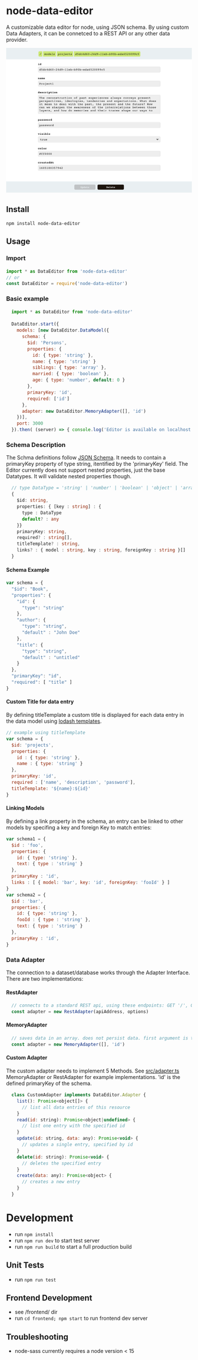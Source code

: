 # node-data-editor
A customizable data editor for node, using JSON schema. By using custom Data Adapters, it can be connetced to a REST API or any other data provider.

![interface](docs/interface.png)

## Install
```
npm install node-data-editor
```

## Usage

### Import

```javascript
import * as DataEditor from 'node-data-editor'
// or
const DataEditor = require('node-data-editor')
```

### Basic example

```javascript
  import * as DataEditor from 'node-data-editor'

  DataEditor.start({
    models: [new DataEditor.DataModel({
      schema: {
        $id: 'Persons',
        properties: {
          id: { type: 'string' },
          name: { type: 'string' }
          siblings: { type: 'array' },
          married: { type: 'boolean' },
          age: { type: 'number', default: 0 }
        },
        primaryKey: 'id',
        required: ['id']
      },
      adapter: new DataEditor.MemoryAdapter([], 'id')
    })],
    port: 3000
  }).then( (server) => { console.log('Editor is available on localhost:3000')})
```

### Schema Description
The Schma definitions follow [JSON Schema](https://json-schema.org/). It needs to contain a primaryKey property of type string, itentified by the 'primaryKey' field. The Editor currently does not support nested properties, just the base Datatypes. It will validate nested properties though.

```typescript
  // type DataType = 'string' | 'number' | 'boolean' | 'object' | 'array' | 'null'
  {
    $id: string,
    properties: { [key : string] : {
      type : DataType
      default? : any
    }}
    primaryKey: string,
    required? : string[],
    titleTemplate? : string,
    links? : { model : string, key : string, foreignKey : string }[]
  }
```


#### Schema Example

```javascript
var schema = {
  "$id": "Book",
  "properties": {
    "id": {
      "type": "string"
    },
    "author": {
      "type": "string",
      "default" : "John Doe"
    },
    "title": {
      "type": "string",
      "default" : "untitled"
    }
  },
  "primaryKey": "id",
  "required": [ "title" ]
}
```
#### Custom Title for data entry
By defining titleTemplate a custom title is displayed for each data entry in the data model using [lodash templates](https://lodash.com/docs/4.17.15#template).

```javascript
// example using titleTemplate
var schema = {
  $id: 'projects',
  properties: {
    id : { type: 'string' },
    name : { type: 'string' }
  },
  primaryKey: 'id',
  required : ['name', 'description', 'password'],
  titleTemplate: '${name}:${id}'
}
```

#### Linking Models
By defining a link property in the schema, an entry can be linked to other models by specifing a key and foreign Key to match entries:

```javascript
var schema1 = {
  $id : 'foo',
  properties: {
    id: { type: 'string' },
    text: { type : 'string' }
  },
  primaryKey : 'id',
  links : [ { model: 'bar', key: 'id', foreignKey: 'fooId' } ]
}
var schema2 = {
  $id : 'bar',
  properties: {
    id: { type: 'string' },
    fooId : { type : 'string' },
    text: { type : 'string' }
  },
  primaryKey : 'id',
}
```

### Data Adapter
The connection to a dataset/database works through the Adapter Interface. There are two implementations:

#### RestAdapter

```javascript
  // connects to a standard REST api, using these endpoints: GET '/', GET '/:id', PUT '/:id', POST '/', DELETE '/:id'. The Options object is passed to the axios http calls.
  const adapter = new RestAdapter(apiAddress, options)
```

#### MemoryAdapter

```javascript
  // saves data in an array. does not persist data. first argument is the initial data array, second argument is the primary Key of the entries.
  const adapter = new MemoryAdapter([], 'id')
```

#### Custom Adapter
The custom adapter needs to implement 5 Methods. See [src/adapter.ts](src/adapter.ts) MemoryAdapter or RestAdapter for example implementations. 'id' is the defined primaryKey of the schema.

```javascript
  class CustomAdapter implements DataEditor.Adapter {
    list(): Promise<object[]> {
      // list all data entries of this resource
    }
    read(id: string): Promise<object|undefined> {
      // list one entry with the specified id
    }
    update(id: string, data: any): Promise<void> {
      // updates a single entry, specified by id
    }
    delete(id: string): Promise<void> {
      // deletes the specified entry
    }
    create(data: any): Promise<object> {
      // creates a new entry
    }
  }
```

# Development
* run `npm install`
* run `npm run dev` to start test server
* run `npm run build` to start a full production build

## Unit Tests
* run `npm run test`

## Frontend Development
* see /frontend/ dir
* run `cd frontend; npm start` to run frontend dev server

## Troubleshooting

* node-sass currently requires a node version < 15